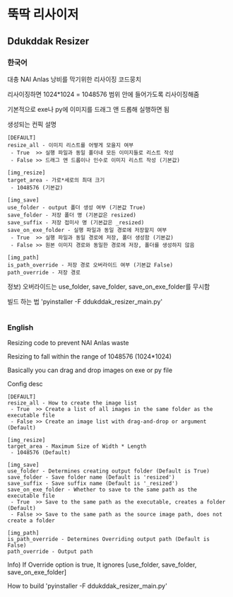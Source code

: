 # 뚝딱 리사이저
## Ddukddak Resizer
### 한국어
대충 NAI Anlas 낭비를 막기위한 리사이징 코드뭉치

리사이징하면 1024*1024 = 1048576 범위 안에 들어가도록 리사이징해줌

기본적으로 exe나 py에 이미지를 드래그 앤 드롭해 실행하면 됨

생성되는 컨픽 설명
```
[DEFAULT]
resize_all - 이미지 리스트를 어떻게 모을지 여부
 - True  >> 실행 파일과 동일 폴더내 모든 이미지들로 리스트 작성
 - False >> 드래그 앤 드롭이나 인수로 이미지 리스트 작성 (기본값)

[img_resize]
target_area - 가로*세로의 최대 크기
 - 1048576 (기본값)

[img_save]
use_folder - output 폴더 생성 여부 (기본값 True)
save_folder - 저장 폴더 명 (기본값은 resized)
save_suffix - 저장 접미사 명 (기본값은 _resized)
save_on_exe_folder - 실행 파일과 동일 경로에 저장할지 여부
 - True  >> 실행 파일과 동일 경로에 저장, 폴더 생성함 (기본값)
 - False >> 원본 이미지 경로와 동일한 경로에 저장, 폴더를 생성하지 않음

[img_path]
is_path_override - 저장 경로 오버라이드 여부 (기본값 False)
path_override - 저장 경로
```
정보) 오버라이드는 use_folder, save_folder, save_on_exe_folder를 무시함

빌드 하는 법
'pyinstaller -F ddukddak_resizer_main.py'       




#

### English
Resizing code to prevent NAI Anlas waste

Resizing to fall within the range of 1048576 (1024*1024)

Basically you can drag and drop images on exe or py file

Config desc
```
[DEFAULT]
resize_all - How to create the image list
 - True  >> Create a list of all images in the same folder as the executable file
 - False >> Create an image list with drag-and-drop or argument (Default)

[img_resize]
target_area - Maximum Size of Width * Length
 - 1048576 (Default)

[img_save]
use_folder - Determines creating output folder (Default is True)
save_folder - Save folder name (Default is 'resized')
save_suffix - Save suffix name (Default is '_resized')
save_on_exe_folder - Whether to save to the same path as the executable file
 - True  >> Save to the same path as the executable, creates a folder (Default)
 - False >> Save to the same path as the source image path, does not create a folder

[img_path]
is_path_override - Determines Overriding output path (Default is False)
path_override - Output path
```
Info) If Override option is true, It ignores [use_folder, save_folder, save_on_exe_folder]    

How to build 
'pyinstaller -F ddukddak_resizer_main.py'
